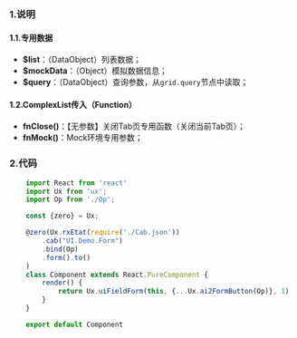 ### 1.说明

#### 1.1.专用数据

* **$list**：（DataObject）列表数据；
* **$mockData**：（Object）模拟数据信息；
* **$query**：（DataObject）查询参数，从`grid.query`节点中读取；

#### 1.2.ComplexList传入（Function）

* **fnClose()**：【无参数】关闭Tab页专用函数（关闭当前Tab页）；
* **fnMock()**：Mock环境专用参数；

### 2.代码

```javascript
    import React from 'react'
    import Ux from 'ux';
    import Op from './Op';

    const {zero} = Ux;

    @zero(Ux.rxEtat(require('./Cab.json'))
        .cab("UI.Demo.Form")
        .bind(Op)
        .form().to()
    )
    class Component extends React.PureComponent {
        render() {
            return Ux.uiFieldForm(this, {...Ux.ai2FormButton(Op)}, 1)
        }
    }

    export default Component
```